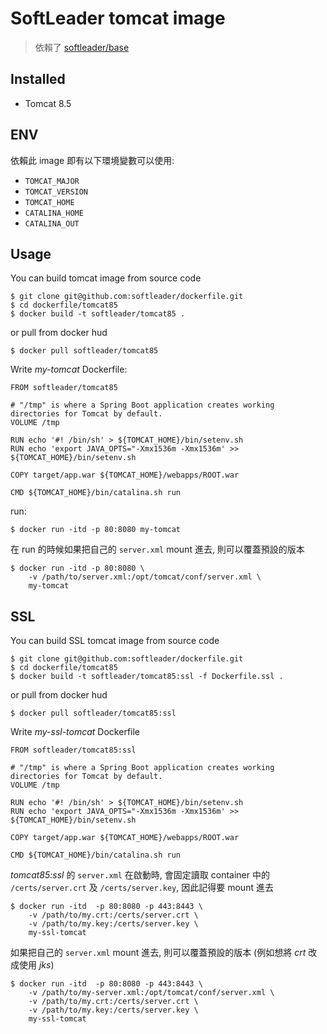 # SoftLeader tomcat image

> 依賴了 [softleader/base](https://github.com/softleader/dockerfile/tree/master/base)

## Installed

- Tomcat 8.5

## ENV

依賴此 image 即有以下環境變數可以使用:

- `TOMCAT_MAJOR`
- `TOMCAT_VERSION`
- `TOMCAT_HOME`
- `CATALINA_HOME`
- `CATALINA_OUT`

## Usage

You can build tomcat image from source code

```
$ git clone git@github.com:softleader/dockerfile.git
$ cd dockerfile/tomcat85
$ docker build -t softleader/tomcat85 .
```

or pull from docker hud

```
$ docker pull softleader/tomcat85
```

Write *my-tomcat* Dockerfile:

```
FROM softleader/tomcat85

# "/tmp" is where a Spring Boot application creates working directories for Tomcat by default.
VOLUME /tmp

RUN echo '#! /bin/sh' > ${TOMCAT_HOME}/bin/setenv.sh
RUN echo 'export JAVA_OPTS="-Xmx1536m -Xmx1536m' >> ${TOMCAT_HOME}/bin/setenv.sh

COPY target/app.war ${TOMCAT_HOME}/webapps/ROOT.war

CMD ${TOMCAT_HOME}/bin/catalina.sh run
```

run:

```
$ docker run -itd -p 80:8080 my-tomcat
```

在 run 的時候如果把自己的 `server.xml` mount 進去, 則可以覆蓋預設的版本

```
$ docker run -itd -p 80:8080 \
    -v /path/to/server.xml:/opt/tomcat/conf/server.xml \
    my-tomcat
```

## SSL

You can build SSL tomcat image from source code

```
$ git clone git@github.com:softleader/dockerfile.git
$ cd dockerfile/tomcat85
$ docker build -t softleader/tomcat85:ssl -f Dockerfile.ssl .
```

or pull from docker hud

```
$ docker pull softleader/tomcat85:ssl
```

Write *my-ssl-tomcat* Dockerfile

```
FROM softleader/tomcat85:ssl

# "/tmp" is where a Spring Boot application creates working directories for Tomcat by default.
VOLUME /tmp

RUN echo '#! /bin/sh' > ${TOMCAT_HOME}/bin/setenv.sh
RUN echo 'export JAVA_OPTS="-Xmx1536m -Xmx1536m' >> ${TOMCAT_HOME}/bin/setenv.sh

COPY target/app.war ${TOMCAT_HOME}/webapps/ROOT.war

CMD ${TOMCAT_HOME}/bin/catalina.sh run
```

*tomcat85:ssl* 的 `server.xml` 在啟動時, 會固定讀取 container 中的 `/certs/server.crt` 及 `/certs/server.key`, 因此記得要 mount 進去

```
$ docker run -itd  -p 80:8080 -p 443:8443 \
    -v /path/to/my.crt:/certs/server.crt \
    -v /path/to/my.key:/certs/server.key \
    my-ssl-tomcat
```

如果把自己的 `server.xml` mount 進去, 則可以覆蓋預設的版本 (例如想將 *crt* 改成使用 *jks*)

```
$ docker run -itd  -p 80:8080 -p 443:8443 \
    -v /path/to/my-server.xml:/opt/tomcat/conf/server.xml \
    -v /path/to/my.crt:/certs/server.crt \
    -v /path/to/my.key:/certs/server.key \
    my-ssl-tomcat
```
